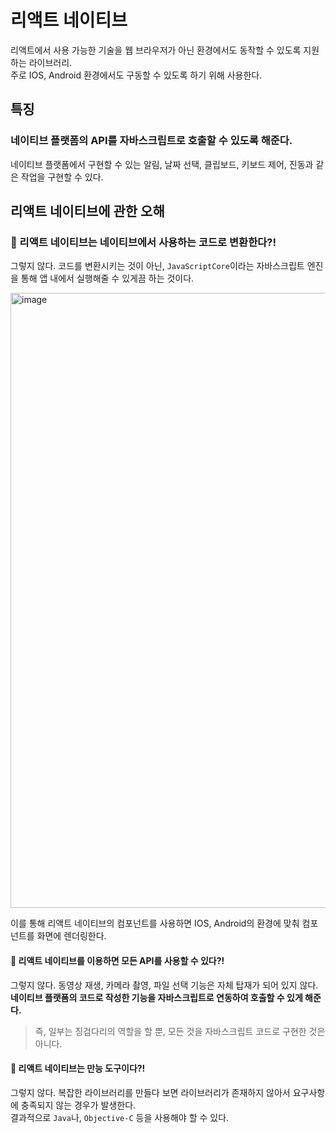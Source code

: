 # 리액트 네이티브

리액트에서 사용 가능한 기술을 웹 브라우저가 아닌 환경에서도 동작할 수 있도록 지원하는 라이브러리.  
주로 IOS, Android 환경에서도 구동할 수 있도록 하기 위해 사용한다.

## 특징

### 네이티브 플랫폼의 API를 자바스크립트로 호출할 수 있도록 해준다.

네이티브 플랫폼에서 구현할 수 있는 알림, 날짜 선택, 클립보드, 키보드 제어, 진동과 같은 작업을 구현할 수 있다.


## 리액트 네이티브에 관한 오해

### 🚦 리액트 네이티브는 네이티브에서 사용하는 코드로 변환한다?!

그렇지 않다. 코드를 변환시키는 것이 아닌, `JavaScriptCore`이라는 자바스크립트 엔진을 통해 앱 내에서 실행해줄 수 있게끔 하는 것이다.

<img width="984" alt="image" src="https://user-images.githubusercontent.com/78713176/204195683-5fd3eb8c-474a-4066-b751-3cfed9d593ca.png">

이를 통해 리액트 네이티브의 컴포넌트를 사용하면 IOS, Android의 환경에 맞춰 컴포넌트를 화면에 렌더링한다.

#### 🚦 리액트 네이티브를 이용하면 모든 API를 사용할 수 있다?!

그렇지 않다. 동영상 재생, 카메라 촬영, 파일 선택 기능은 자체 탑재가 되어 있지 않다.  
**네이티브 플랫폼의 코드로 작성한 기능을 자바스크립트로 연동하여 호출할 수 있게 해준다.**

> 즉, 일부는 징검다리의 역할을 할 뿐, 모든 것을 자바스크립트 코드로 구현한 것은 아니다.


#### 🚦 리액트 네이티브는 만능 도구이다?!

그렇지 않다. 복잡한 라이브러리를 만들다 보면 라이브러리가 존재하지 않아서 요구사항에 충족되지 않는 경우가 발생한다.  
결과적으로 `Java`나, `Objective-C` 등을 사용해야 할 수 있다.


